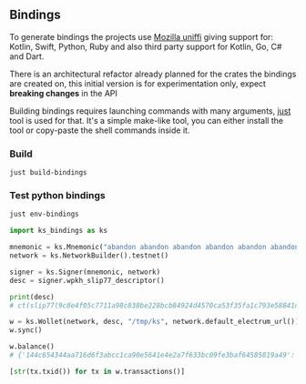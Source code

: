 
## Bindings

To generate bindings the projects use [Mozilla uniffi](https://mozilla.github.io/uniffi-rs/) giving support for: Kotlin, Swift, Python, Ruby and also third party support for Kotlin, Go, C# and Dart.

There is an architectural refactor already planned for the crates the bindings are created on, this initial version is for experimentation only, 
expect **breaking changes** in the API

Building bindings requires launching commands with many arguments, [just](https://github.com/casey/just) tool is used for that.
It's a simple make-like tool, you can either install the tool or copy-paste the shell commands inside it.


### Build

```shell
just build-bindings
```

### Test python bindings

```sh
just env-bindings
```

```python
import ks_bindings as ks

mnemonic = ks.Mnemonic("abandon abandon abandon abandon abandon abandon abandon abandon abandon abandon abandon about")
network = ks.NetworkBuilder().testnet()

signer = ks.Signer(mnemonic, network)
desc = signer.wpkh_slip77_descriptor()

print(desc) 
# ct(slip77(9c8e4f05c7711a98c838be228bcb84924d4570ca53f35fa1c793e58841d47023),elwpkh([73c5da0a/84'/1'/0']tpubDC8msFGeGuwnKG9Upg7DM2b4DaRqg3CUZa5g8v2SRQ6K4NSkxUgd7HsL2XVWbVm39yBA4LAxysQAm397zwQSQoQgewGiYZqrA9DsP4zbQ1M/<0;1>/*))#2e4n992d

w = ks.Wollet(network, desc, "/tmp/ks", network.default_electrum_url())
w.sync()

w.balance()
# {'144c654344aa716d6f3abcc1ca90e5641e4e2a7f633bc09fe3baf64585819a49': 100000}

[str(tx.txid()) for tx in w.transactions()]

```
